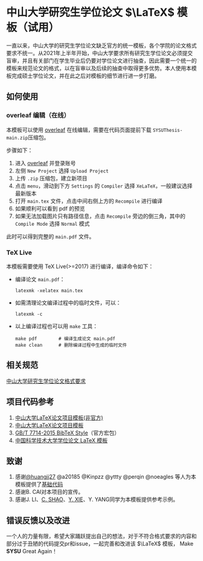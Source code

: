 # 中山大学研究生学位论文 $\LaTeX$ 模板（试用）
一直以来，中山大学的研究生学位论文缺乏官方的统一模板，各个学院的论文格式要求不统一。从2021年上半年开始，中山大学要求所有研究生学位论文必须提交盲审，并且有关部门在学生毕业后仍要对学位论文进行抽查，因此需要一个统一的模板来规范论文的格式，以在盲审以及后续的抽查中取得更多优势。本人使用本模板完成硕士学位论文，并在此之后对模板的细节进行进一步打磨。

## 如何使用

### overleaf 编辑（在线）

本模板可以使用 [overleaf](https://www.overleaf.com/) 在线编辑，需要在代码页面提前下载 `SYSUThesis-main.zip`压缩包。

步骤如下：

1. 进入 [overleaf](https://overleaf.com) 并登录账号
2. 左侧 `New Project` 选择 `Upload Project`
3. 上传 `.zip` 压缩包，建立新项目
4. 点击 `menu`，滑动到下方 `Settings` 的 `Compiler` 选择 `XeLaTeX`，一般建议选择最新版本
5. 打开 `main.tex` 文件，点击中间右侧上方的 `Recompile` 进行编译
6. 如果顺利可以看到 pdf 的预览
7. 如果无法加载图片只有路径信息，点击 `Recompile` 旁边的倒三角，其中的 `Compile Mode` 选择 `Normal` 模式

此时可以得到完整的 `main.pdf` 文件。

### TeX Live 

本模板需要使用 TeX Live(>=2017) 进行编译，编译命令如下：

- 编译论文 `main.pdf`：
   ```
   latexmk -xelatex main.tex
   ```
- 如需清理论文编译过程中的临时文件，可以：
   ```
   latexmk -c
   ```

- 以上编译过程也可以用 `make` 工具：
   ```
   make pdf        # 编译生成论文 main.pdf
   make clean      # 删除编译过程中生成的临时文件
   ```

## 相关规范
[中山大学研究生学位论文格式要求](http://graduate.sysu.edu.cn/rules)

## 项目代码参考
1. [中山大学LaTeX论文项目模板(非官方)](https://gitlab.com/sysu-gitlab/latex-group/thesis/-/tree/dev)
1. [中山大学LaTeX论文项目模板](https://github.com/SYSU-SCC/sysu-thesis)
1. [GB/T 7714-2015 BibTeX Style](https://github.com/zepinglee/gbt7714-bibtex-style)（官方宏包）
1. [中国科学技术大学学位论文 LaTeX 模板](https://github.com/ustctug/ustcthesis)

## 致谢
1. 感谢[@huangjj27](https://github.com/huangjj27) @a20185 @Kinpzz @yttty @perqin @noeagles 等人为本模板提供了[基础代码](https://gitlab.com/sysu-gitlab/latex-group/thesis/-/tree/dev)
1. 感谢B. CAI对本项目的宣传。
1. 感谢J. LI、[C. SHAO](https://github.com/ShaoChangk)、[Y. XIE](https://github.com/marc-antoine233)、Y. YANG同学为本模板提供参考示例。

## 错误反馈以及改进
一个人的力量有限，希望大家踊跃提出自己的想法，对于不符合格式要求的内容和部分过于丑陋的代码提交pr和issue，一起完善和改进该 $\LaTeX$ 模板， Make **SYSU** Great Again！
